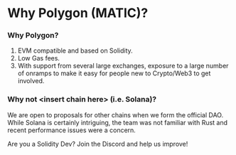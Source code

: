# Why Polygon (MATIC)?

### Why Polygon?

1. EVM compatible and based on Solidity.
2. Low Gas fees.
3. With support from several large exchanges, exposure to a large number of onramps to make it easy for people new to Crypto/Web3 to get involved.

### Why not \<insert chain here> (i.e. Solana)?

We are open to proposals for other chains when we form the official DAO. While Solana is certainly intriguing, the team was not familiar with Rust and recent performance issues were a concern.



Are you a Solidity Dev? Join the Discord and help us improve!
